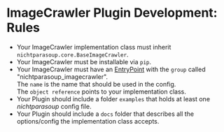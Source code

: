 # ImageCrawler Plugin Development: Rules

* Your ImageCrawler implementation class must inherit `nichtparasoup.core.BaseImageCrawler`.
* Your ImageCrawler must be installable via `pip`.
* Your ImageCrawler must have an [EntryPoint](https://packaging.python.org/specifications/entry-points/)
  with the `group` called "nichtparasoup_imagecrawler".  
  The `name` is the name that should be used in the config.  
  The `object reference` points to your implementation class.
* Your Plugin should include a folder `examples` that holds at least one _nichtparasoup_ config file.
* Your Plugin should include a `docs` folder that describes all the options/config the implementation class accepts.
